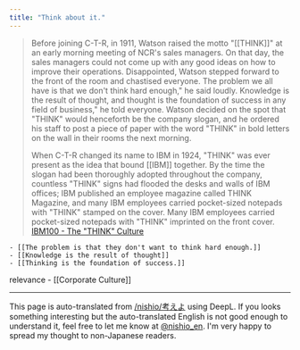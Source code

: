 ```yaml
---
title: "Think about it."
---
```


> Before joining C-T-R, in 1911, Watson raised the motto "[[THINK]]" at an early morning meeting of NCR's sales managers. On that day, the sales managers could not come up with any good ideas on how to improve their operations. Disappointed, Watson stepped forward to the front of the room and chastised everyone. The problem we all have is that we don't think hard enough," he said loudly. Knowledge is the result of thought, and thought is the foundation of success in any field of business," he told everyone. Watson decided on the spot that "THINK" would henceforth be the company slogan, and he ordered his staff to post a piece of paper with the word "THINK" in bold letters on the wall in their rooms the next morning.
>
>  When C-T-R changed its name to IBM in 1924, "THINK" was ever present as the idea that bound [[IBM]] together. By the time the slogan had been thoroughly adopted throughout the company, countless "THINK" signs had flooded the desks and walls of IBM offices; IBM published an employee magazine called THINK Magazine, and many IBM employees carried pocket-sized notepads with "THINK" stamped on the cover. Many IBM employees carried pocket-sized notepads with "THINK" imprinted on the front cover.
[IBM100 - The "THINK" Culture](https://www.ibm.com/ibm/history/ibm100/jp/ja/icons/think_culture/)

    - [[The problem is that they don't want to think hard enough.]]
    - [[Knowledge is the result of thought]]
    - [[Thinking is the foundation of success.]]

relevance
    - [[Corporate Culture]]

---
This page is auto-translated from [/nishio/考えよ](https://scrapbox.io/nishio/考えよ) using DeepL. If you looks something interesting but the auto-translated English is not good enough to understand it, feel free to let me know at [@nishio_en](https://twitter.com/nishio_en). I'm very happy to spread my thought to non-Japanese readers.